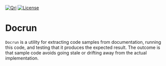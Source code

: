 [![Qri](https://img.shields.io/badge/made%20by-qri-magenta.svg?style=flat-square)](https://qri.io)
[![License](https://img.shields.io/github/license/qri-io/startf.svg?style=flat-square)](./LICENSE)

# Docrun

`Docrun` is a utility for extracting code samples from documentation, running this code, and testing that it produces the expected result. The outcome is that sample code avoids going stale or drifting away from the actual implementation.
